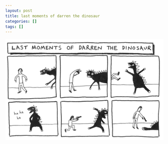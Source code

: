 ```yaml
---
layout: post
title: last moments of darren the dinosaur
categories: []
tags: []
---
```


[![alt](/assets/img/blog/2004/last-moments-1200w.jpg)](/assets/img/blog/2004/last-moments-1200w.jpg)
